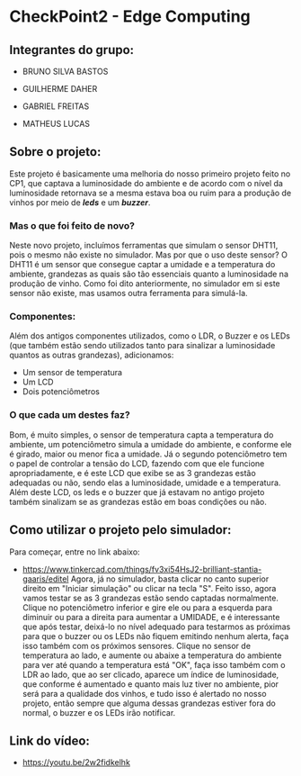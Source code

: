 # CheckPoint2 - Edge Computing

## Integrantes do grupo:
+ BRUNO SILVA BASTOS 

+ GUILHERME DAHER 

+ GABRIEL FREITAS 

+ MATHEUS LUCAS 

## Sobre o projeto:
Este projeto é basicamente uma melhoria do nosso primeiro projeto feito no CP1, que captava a luminosidade do ambiente e de acordo com o nível da luminosidade retornava se a mesma estava boa ou ruim para a produção de vinhos por meio de ***leds*** e um ***buzzer***.

### Mas o que foi feito de novo?
Neste novo projeto, incluímos ferramentas que simulam o sensor DHT11, pois o mesmo não existe no simulador. Mas por que o uso deste sensor? O DHT11 é um sensor que consegue captar a umidade e a temperatura do ambiente, grandezas as quais são tão essenciais quanto a luminosidade na produção de vinho. Como foi dito anteriormente, no simulador em si este sensor não existe, mas usamos outra ferramenta para simulá-la.

### Componentes:
Além dos antigos componentes utilizados, como o LDR, o Buzzer e os LEDs (que também estão sendo utilizados tanto para sinalizar a luminosidade quantos as outras grandezas), adicionamos:

+ Um sensor de temperatura
+ Um LCD
+ Dois potenciômetros

### O que cada um destes faz?
Bom, é muito simples, o sensor de temperatura capta a temperatura do ambiente, um potenciômetro simula a umidade do ambiente, e conforme ele é girado, maior ou menor fica a umidade. Já o segundo potenciômetro tem o papel de controlar a tensão do LCD, fazendo com que ele funcione apropriadamente, e é este LCD que exibe se as 3 grandezas estão adequadas ou não, sendo elas a luminosidade, umidade e a temperatura. Além deste LCD, os leds e o buzzer que já estavam no antigo projeto também sinalizam se as grandezas estão em boas condições ou não.

## Como utilizar o projeto pelo simulador:
Para começar, entre no link abaixo:
+ https://www.tinkercad.com/things/fv3xi54HsJ2-brilliant-stantia-gaaris/editel
Agora, já no simulador, basta clicar no canto superior direito em "Iniciar simulação" ou clicar na tecla "S". Feito isso, agora vamos testar se as 3 grandezas estão sendo captadas normalmente. Clique no potenciômetro inferior e gire ele ou para a esquerda para diminuir ou para a direita para aumentar a UMIDADE, e é interessante que após testar, deixá-lo no nível adequado para testarmos as próximas para que o buzzer ou os LEDs não fiquem emitindo nenhum alerta, faça isso também com os próximos sensores. Clique no sensor de temperatura ao lado, e aumente ou abaixe a temperatura do ambiente para ver até quando a temperatura está "OK", faça isso também com o LDR ao lado, que ao ser clicado, aparece um índice de luminosidade, que conforme é aumentado e quanto mais luz tiver no ambiente, pior será para a qualidade dos vinhos, e tudo isso é alertado no nosso projeto, então sempre que alguma dessas grandezas estiver fora do normal, o buzzer e os LEDs irão notificar.

## Link do vídeo:
+ https://youtu.be/2w2fidkelhk